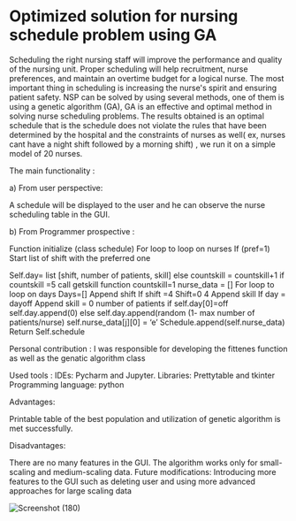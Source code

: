 # Optimized solution for nursing schedule problem using GA  

Scheduling the right nursing staff will improve the performance and quality of the nursing unit. 
Proper scheduling will help recruitment, nurse preferences, and maintain an overtime budget for a logical nurse.
The most important thing in scheduling is increasing the nurse's spirit and ensuring patient safety. 
NSP can be solved by using several methods, one of them is using a genetic algorithm (GA), GA is an effective and optimal method in solving nurse scheduling problems. The
results obtained is an optimal schedule that is the schedule does not violate the rules that have been determined by the hospital and the constraints of nurses as well( ex, nurses cant have a night shift followed by a morning shift) , we run it on a simple model of 20 nurses.  

The main functionality : 

 a) From user perspective:  
  
   A schedule will be displayed to the user and he can observe the
   nurse scheduling table in the GUI.
   
  b) From Programmer prospective :
   
   
  Function initialize (class schedule)
  For loop to loop on nurses
  If (pref=1)
  Start list of shift with the preferred one

 Self.day= list [shift, number of patients, skill]
 else
countskill = countskill+1
if countskill =5
call getskill function
 countskill=1
nurse_data = []
For loop to loop on days
Days=[]
Append shift
If shift =4
Shift=0
4
Append skill
If day = dayoff
Append skill = 0
number of patients
if self.day[0]=off
self.day.append(0)
else
self.day.append(random (1- max number of patients/nurse)
self.nurse_data[j][0] = ‘e’
Schedule.append(self.nurse_data)
Return
Self.schedule 

Personal contribution : 
I was responsible for developing the fittenes function as well as the genatic algorithm class  

Used tools : 
IDEs: Pycharm and Jupyter.
Libraries: Prettytable and tkinter
Programming language: python 

Advantages:

Printable table of the best population and utilization of genetic algorithm is
met successfully. 

Disadvantages:

There are no many features in the GUI. The algorithm works only for
small-scaling and medium-scaling data.
Future modifications:
Introducing more features to the GUI such as deleting user and using more
advanced approaches for large scaling data 


![Screenshot (180)](https://user-images.githubusercontent.com/71048834/208254841-adf14e37-8909-421d-9b62-78ca1d1ea5ff.png)





